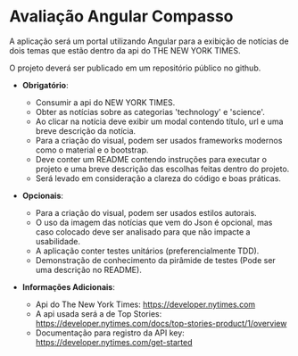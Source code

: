 # Avaliação Angular Compasso

A aplicação será um portal utilizando Angular para a exibição de notícias de dois temas que estão dentro da api do THE NEW YORK TIMES.

O projeto deverá ser publicado em um repositório público no github.

* **Obrigatório**:
  * Consumir a api do NEW YORK TIMES.
  * Obter as notícias sobre as categorias 'technology' e 'science'.
  * Ao clicar na notícia deve exibir um modal contendo título, url e uma breve descrição da notícia.
  * Para a criação do visual, podem ser usados frameworks modernos como o material e o bootstrap.
  * Deve conter um README contendo instruções para executar o projeto e uma breve descrição das escolhas feitas dentro do projeto.
  * Será levado em consideração a clareza do código e boas práticas.

* **Opcionais**:
  * Para a criação do visual, podem ser usados estilos autorais.
  * O uso da imagem das notícias que vem do Json é opcional, mas caso colocado deve ser analisado para que não impacte a usabilidade.
  * A aplicação conter testes unitários (preferencialmente TDD).
  * Demonstração de conhecimento da pirâmide de testes (Pode ser uma descrição no README).

* **Informações Adicionais**:
  * Api do The New York Times: https://developer.nytimes.com
  * A api usada será a de Top Stories: https://developer.nytimes.com/docs/top-stories-product/1/overview
  * Documentação para registro da API key: https://developer.nytimes.com/get-started
